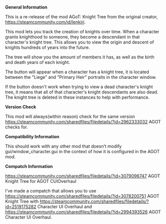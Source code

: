 **General Information**

This is a re-release of the mod AGoT: Knight Tree from the original creator, https://steamcommunity.com/id/lenkiri.

This mod lets you track the creation of knights over time. When a character grants knighthood to someone, they become a descendant in that character's knight tree. This allows you to view the origin and descent of knights hundreds of years into the future.

The tree will show you the amount of members it has, as well as the birth and death years of each knight.

The button will appear when a character has a knight tree, it is located between the "Liege" and "Primary Heir" portraits in the character window.

If the button doesn't work when trying to view a dead character's knight tree, it means that all of that character's knight descendants are also dead. The knight tree is deleted in these instances to help with performance.

**Version Check**

This mod will always(within reason) check for the same version https://steamcommunity.com/sharedfiles/filedetails/?id=2962333032 AGOT checks for.

**Compatibility Information**

This should work with any other mod that doesn’t modify gui/window_character.gui in the context of how it is configured in the AGOT mod.

**Compatch Information**

https://steamcommunity.com/sharedfiles/filedetails/?id=3079096747 AGOT Knight Tree for AGOT CUIOverhaul

I've made a compatch that allows you to use https://steamcommunity.com/sharedfiles/filedetails/?id=3078200751 AGOT Knight Tree with https://steamcommunity.com/sharedfiles/filedetails/?id=2519175282 Character UI Overhaul and https://steamcommunity.com/sharedfiles/filedetails/?id=2994393526 AGOT Character UI Overhaul.
